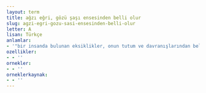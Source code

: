 ```yaml
---
layout: term
title: ağzı eğri, gözü şaşı ensesinden belli olur
slug: agzi-egri-gozu-sasi-ensesinden-belli-olur
letter: A
lisan: Türkçe
anlamlar:
- '"bir insanda bulunan eksiklikler, onun tutum ve davranışlarından belli olur" anlamında kullanılan bir söz'
ozellikler:
- - ''
ornekler:
- - ''
orneklerkaynak:
- - ''
---
```

